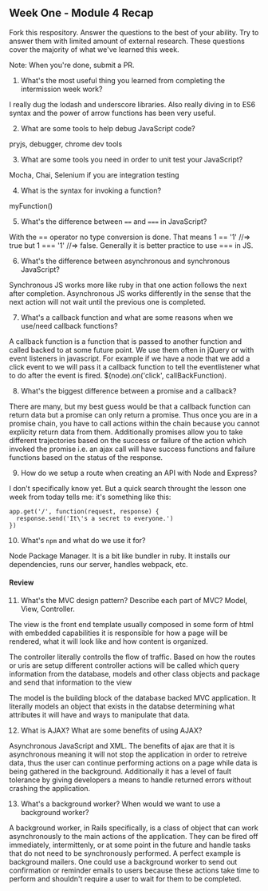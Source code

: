 ## Week One - Module 4 Recap

Fork this respository. Answer the questions to the best of your ability. Try to answer them with limited amount of external research. These questions cover the majority of what we've learned this week. 

Note: When you're done, submit a PR. 

1. What's the most useful thing you learned from completing the intermission week work?

I really dug the lodash and underscore libraries. Also really diving in to ES6 syntax and the power of arrow functions has been very useful.

2. What are some tools to help debug JavaScript code?

pryjs, debugger, chrome dev tools

3. What are some tools you need in order to unit test your JavaScript?

Mocha, Chai, Selenium if you are integration testing

4. What is the syntax for invoking a function?

myFunction()

5. What's the difference between `==` and `===` in JavaScript?

With the == operator no type conversion is done. That means 1 == '1' //=> true but 1 === '1' //=> false. Generally it is better practice to use === in JS.

6. What's the difference between asynchronous and synchronous JavaScript? 

Synchronous JS works more like ruby in that one action follows the next after completion. Asynchronous JS works differently in the sense that the next action will not wait until the previous one is completed.

7. What's a callback function and what are some reasons when we use/need callback functions?

A callback function is a function that is passed to another function and called backed to at some future point. We use them often in jQuery or with event listeners in javascript. For example if we have a node that we add a click event to we will pass it a callback function to tell the eventlistener what to do after the event is fired. $(node).on('click', callBackFunction).

8. What's the biggest difference between a promise and a callback?

There are many, but my best guess would be that a callback function can return data but a promise can only return a promise. Thus once you are in a promise chain, you have to call actions within the chain because you cannot explicity return data from them. Additionally promises allow you to take different trajectories based on the success or failure of the action which invoked the promise i.e. an ajax call will have success functions and failure functions based on the status of the response.

9. How do we setup a route when creating an API with Node and Express?

I don't specifically know yet. But a quick search throught the lesson one week from today tells me: it's something like this:

```
app.get('/', function(request, response) {
  response.send('It\'s a secret to everyone.')
})
```

10. What's `npm` and what do we use it for?

Node Package Manager. It is a bit like bundler in ruby. It installs our dependencies, runs our server, handles webpack, etc.

#### Review  
11. What's the MVC design pattern? Describe each part of MVC?
Model, View, Controller.

The view is the front end template usually composed in some form of html with embedded capabilities it is responsible for how a page will be rendered, what it will look like and how content is organized.

The controller literally controlls the flow of traffic. Based on how the routes or uris are setup different controller actions will be called which query information from the database, models and other class objects and package and send that information to the view

The model is the building block of the database backed MVC application. It literally models an object that exists in the databse determining what attributes it will have and ways to manipulate that data.

12. What is AJAX? What are some benefits of using AJAX?

Asynchronous JavaScript and XML. The benefits of ajax are that it is asynchronous meaning it will not stop the application in order to retreive data, thus the user can continue performing actions on a page while data is being gathered in the background. Additionally it has a level of fault tolerance by giving developers a means to handle returned errors without crashing the application.

13. What's a background worker? When would we want to use a background worker?

A background worker, in Rails specifically, is a class of object that can work asynchronously to the main actions of the application. They can be fired off immediately, intermittenly, or at some point in the future and handle tasks that do not need to be synchronously performed. A perfect example is background mailers. One could use a background worker to send out confirmation or reminder emails to users because these actions take time to perform and shouldn't require a user to wait for them to be completed.
